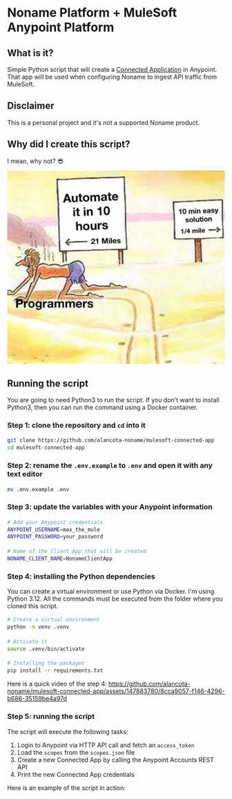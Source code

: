 # Noname Platform + MuleSoft Anypoint Platform

## What is it?

Simple Python script that will create a [Connected Application](https://docs.mulesoft.com/access-management/connected-apps-overview) in Anypoint. That app will be used when configuring Noname to ingest API traffic from MuleSoft.

## Disclaimer

This is a personal project and it's not a supported Noname product.

## Why did I create this script?

I mean, why not? 😎

![1709758280323](image/README/1709758280323.png)

## Running the script

You are going to need Python3 to run the script. If you don't want to install Python3, then you can run the command using a Docker container.

### **Step 1**: clone the repository and `cd` into it

```bash
git clone https://github.com/alancota-noname/mulesoft-connected-app
cd mulesoft-connected-app
```

### **Step 2**: rename the `.env.example` to `.env` and open it with any text editor

```bash
mv .env.example .env
```

### **Step 3**: update the variables with **your** Anypoint information

```bash
# Add your Anypoint credentials
ANYPOINT_USERNAME=max_the_mule
ANYPOINT_PASSWORD=your_password

# Name of the Client App that will be created
NONAME_CLIENT_NAME=NonameClientApp
```

### **Step 4**: installing the Python dependencies

You can create a virtual environment or use Python via Docker. I'm using Python 3.12. All the commands must be executed from the folder where you cloned this script.

```bash
# Create a virtual environment
python -m venv .venv

# Activate it
source .venv/bin/activate

# Installing the packages
pip install -r requirements.txt
```

Here is a quick video of the step 4:
https://github.com/alancota-noname/mulesoft-connected-app/assets/147883780/8cca9057-f146-4296-b686-35159be4a97d

### **Step 5**: running the script

The script will execute the following tasks:

1. Login to Anypoint via HTTP API call and fetch an `access_token`
2. Load the `scopes` from the `scopes.json` file
3. Create a new Connected App by calling the Anypoint Accounts REST API
4. Print the new Connected App credentials

Here is an example of the script in action:
